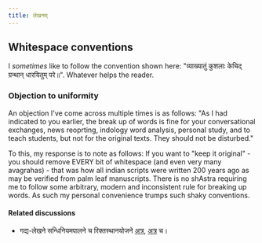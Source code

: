 ```yaml
---
title: लेखनम्
---
```


## Whitespace conventions
I _sometimes_ like to follow the convention shown here: "व्याख्यातुं कुशलाः केचिद् ग्रन्थान् धारयितुम् परे॥". Whatever helps the reader.

### Objection to uniformity
An objection I've come across multiple times is as follows: "As I had indicated to you earlier, the break up of words is fine for your conversational exchanges, news reoprting, indology word analysis, personal study, and to teach students, but not for the original texts. They should not be disturbed."

To this, my response is to note as follows: If you want to "keep it original" - you should remove EVERY bit of whitespace (and even very many avagrahas) - that was how all indian scripts were written 200 years ago as may be verified from palm leaf manuscripts. There is no shAstra requiring me to follow some arbitrary, modern and inconsistent rule for breaking up words. As such my personal convenience trumps such shaky conventions.


#### Related discussions
- गद्य-लेखने सन्धिनियमपालने च रिक्तस्थानयोजने [अत्र](https://groups.google.com/d/msg/padyadhaaraa/ZY406Vm81I4/bfTFd1omfJUJ), [अत्र](https://groups.google.com/d/msg/bvparishat/69maR5wwmKw/6Fcm5fL2BgAJ) च। 

